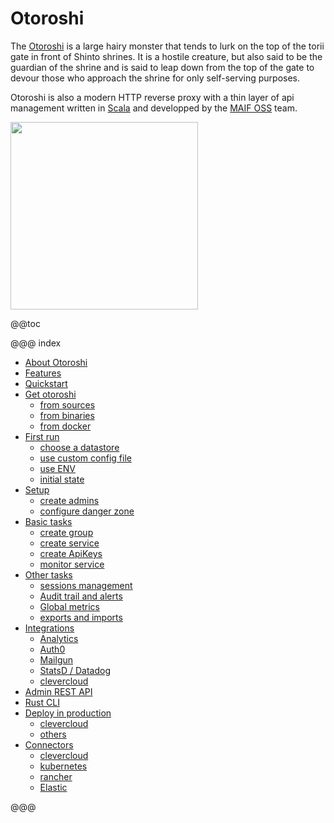 # Otoroshi

The <a href="https://en.wikipedia.org/wiki/Gazu_Hyakki_Yagy%C5%8D#/media/File:SekienOtoroshi.jpg" target="blank">Otoroshi</a> is a large hairy monster that tends to lurk on the top of the torii gate in front of Shinto shrines. It is a hostile creature, but also said to be the guardian of the shrine and is said to leap down from the top of the gate to devour those who approach the shrine for only self-serving purposes.

Otoroshi is also a modern HTTP reverse proxy with a thin layer of api management written in <a href="https://www.scala-lang.org/" target="_blank">Scala</a> and developped by the <a href="https://maif.github.io" target="_blank">MAIF OSS</a> team. 

<img src="https://github.com/MAIF/otoroshi/raw/master/resources/otoroshi-logo.png" width="300"></img>

@@toc

@@@ index

* [About Otoroshi](about.md)
* [Features](features.md)
* [Quickstart](quickstart.md)
* [Get otoroshi](getotoroshi/index.md)
    * [from sources](getotoroshi/fromsources.md)
    * [from binaries](getotoroshi/frombinaries.md)
    * [from docker](getotoroshi/fromdocker.md)
* [First run](firstrun/index.md)
    * [choose a datastore](firstrun/datastore.md)
    * [use custom config file](firstrun/configfile.md)
    * [use ENV](firstrun/env.md)
    * [initial state](firstrun/initialstate.md)
* [Setup](setup/index.md)
    * [create admins](setup/admin.md)
    * [configure danger zone](setup/dangerzone.md)
* [Basic tasks](basictasks/index.md)
    * [create group](basictasks/groups.md)
    * [create service](basictasks/services.md)
    * [create ApiKeys](basictasks/apikeys.md)
    * [monitor service](basictasks/monitor.md) 
* [Other tasks](othertasks/index.md)
    * [sessions management](othertasks/sessions.md)
    * [Audit trail and alerts](othertasks/audit.md)
    * [Global metrics](othertasks/metrics.md)
    * [exports and imports](othertasks/importsexports.md)
* [Integrations](integrations/index.md)
    * [Analytics](integrations/analytics.md)
    * [Auth0](integrations/auth0.md)
    * [Mailgun](integrations/mailgun.md)
    * [StatsD / Datadog](integrations/statsd.md)
    * [clevercloud](integrations/clevercloud.md)
* [Admin REST API](api.md)
* [Rust CLI](cli.md)
* [Deploy in production](deploy/index.md)
    * [clevercloud](deploy/clevercloud.md)
    * [others](deploy/other.md)  
* [Connectors](connectors/index.md)
    * [clevercloud](connectors/clevercloud.md)
    * [kubernetes](connectors/kubernetes.md)
    * [rancher](connectors/rancher.md)
    * [Elastic](connectors/elastic.md)

@@@